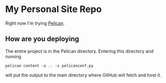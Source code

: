 # My Personal Site Repo

Right now I'm trying [Pelican](https://getpelican.com/).

## How are you deploying

The entire project is in the Pelican directory. Entering this directory and running

`pelican content -o .. -s pelicanconf.py`

will put the output to the main directory where GitHub will fetch and host it.